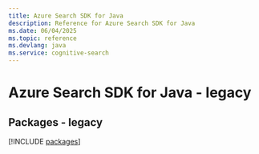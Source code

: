 ```yaml
---
title: Azure Search SDK for Java
description: Reference for Azure Search SDK for Java
ms.date: 06/04/2025
ms.topic: reference
ms.devlang: java
ms.service: cognitive-search
---
```

# Azure Search SDK for Java - legacy
## Packages - legacy
[!INCLUDE [packages](search-index.md)]